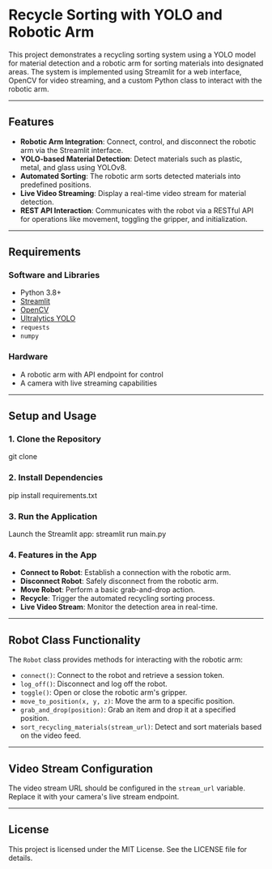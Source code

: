 # Recycle Sorting with YOLO and Robotic Arm

This project demonstrates a recycling sorting system using a YOLO model for material detection and a robotic arm for sorting materials into designated areas. The system is implemented using Streamlit for a web interface, OpenCV for video streaming, and a custom Python class to interact with the robotic arm.

---

## Features

- **Robotic Arm Integration**: Connect, control, and disconnect the robotic arm via the Streamlit interface.
- **YOLO-based Material Detection**: Detect materials such as plastic, metal, and glass using YOLOv8.
- **Automated Sorting**: The robotic arm sorts detected materials into predefined positions.
- **Live Video Streaming**: Display a real-time video stream for material detection.
- **REST API Interaction**: Communicates with the robot via a RESTful API for operations like movement, toggling the gripper, and initialization.

---

## Requirements

### Software and Libraries
- Python 3.8+
- [Streamlit](https://streamlit.io/)
- [OpenCV](https://opencv.org/)
- [Ultralytics YOLO](https://github.com/ultralytics/yolov5)
- `requests`
- `numpy`

### Hardware
- A robotic arm with API endpoint for control
- A camera with live streaming capabilities

---

## Setup and Usage

### 1. Clone the Repository
git clone <repository-url> 


### 2. Install Dependencies
pip install requirements.txt

### 3. Run the Application
Launch the Streamlit app:
streamlit run main.py


### 4. Features in the App
- **Connect to Robot**: Establish a connection with the robotic arm.
- **Disconnect Robot**: Safely disconnect from the robotic arm.
- **Move Robot**: Perform a basic grab-and-drop action.
- **Recycle**: Trigger the automated recycling sorting process.
- **Live Video Stream**: Monitor the detection area in real-time.

---

## Robot Class Functionality

The `Robot` class provides methods for interacting with the robotic arm:
- `connect()`: Connect to the robot and retrieve a session token.
- `log_off()`: Disconnect and log off the robot.
- `toggle()`: Open or close the robotic arm's gripper.
- `move_to_position(x, y, z)`: Move the arm to a specific position.
- `grab_and_drop(position)`: Grab an item and drop it at a specified position.
- `sort_recycling_materials(stream_url)`: Detect and sort materials based on the video feed.

---

## Video Stream Configuration

The video stream URL should be configured in the `stream_url` variable. Replace it with your camera's live stream endpoint.

---


## License

This project is licensed under the MIT License. See the LICENSE file for details.
